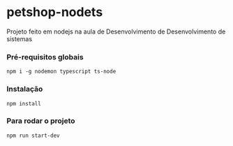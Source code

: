 # petshop-nodets

Projeto feito em nodejs na aula de Desenvolvimento de Desenvolvimento de sistemas

### Pré-requisitos globais
`npm i -g nodemon typescript ts-node`

### Instalação
`npm install`

### Para rodar o projeto
`npm run start-dev`